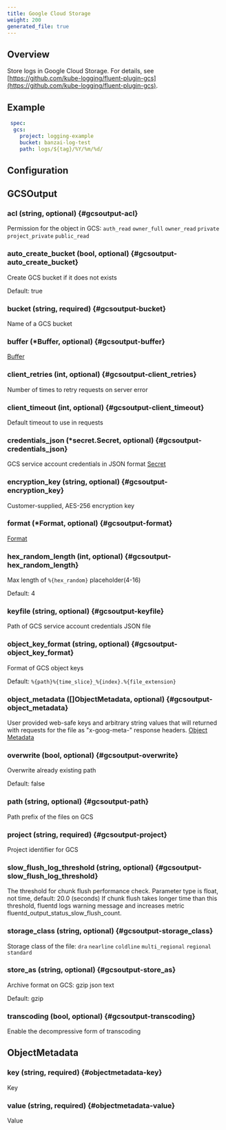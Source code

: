 ```yaml
---
title: Google Cloud Storage
weight: 200
generated_file: true
---
```


## Overview

Store logs in Google Cloud Storage. For details, see [https://github.com/kube-logging/fluent-plugin-gcs](https://github.com/kube-logging/fluent-plugin-gcs).

## Example

```yaml
 spec:
  gcs:
    project: logging-example
    bucket: banzai-log-test
    path: logs/${tag}/%Y/%m/%d/
```


## Configuration
## GCSOutput

### acl (string, optional) {#gcsoutput-acl}

Permission for the object in GCS: `auth_read` `owner_full` `owner_read` `private` `project_private` `public_read` 


### auto_create_bucket (bool, optional) {#gcsoutput-auto_create_bucket}

Create GCS bucket if it does not exists  

Default:  true

### bucket (string, required) {#gcsoutput-bucket}

Name of a GCS bucket 


### buffer (*Buffer, optional) {#gcsoutput-buffer}

[Buffer](../buffer/) 


### client_retries (int, optional) {#gcsoutput-client_retries}

Number of times to retry requests on server error 


### client_timeout (int, optional) {#gcsoutput-client_timeout}

Default timeout to use in requests 


### credentials_json (*secret.Secret, optional) {#gcsoutput-credentials_json}

GCS service account credentials in JSON format [Secret](../secret/) 


### encryption_key (string, optional) {#gcsoutput-encryption_key}

Customer-supplied, AES-256 encryption key 


### format (*Format, optional) {#gcsoutput-format}

[Format](../format/) 


### hex_random_length (int, optional) {#gcsoutput-hex_random_length}

Max length of `%{hex_random}` placeholder(4-16)  

Default:  4

### keyfile (string, optional) {#gcsoutput-keyfile}

Path of GCS service account credentials JSON file 


### object_key_format (string, optional) {#gcsoutput-object_key_format}

Format of GCS object keys  

Default: `%{path}%{time_slice}_%{index}.%{file_extension}`

### object_metadata ([]ObjectMetadata, optional) {#gcsoutput-object_metadata}

User provided web-safe keys and arbitrary string values that will returned with requests for the file as "x-goog-meta-" response headers. [Object Metadata](#objectmetadata) 


### overwrite (bool, optional) {#gcsoutput-overwrite}

Overwrite already existing path  

Default:  false

### path (string, optional) {#gcsoutput-path}

Path prefix of the files on GCS 


### project (string, required) {#gcsoutput-project}

Project identifier for GCS 


### slow_flush_log_threshold (string, optional) {#gcsoutput-slow_flush_log_threshold}

The threshold for chunk flush performance check. Parameter type is float, not time, default: 20.0 (seconds) If chunk flush takes longer time than this threshold, fluentd logs warning message and increases metric fluentd_output_status_slow_flush_count. 


### storage_class (string, optional) {#gcsoutput-storage_class}

Storage class of the file: `dra` `nearline` `coldline` `multi_regional` `regional` `standard` 


### store_as (string, optional) {#gcsoutput-store_as}

Archive format on GCS: gzip json text  

Default:  gzip

### transcoding (bool, optional) {#gcsoutput-transcoding}

Enable the decompressive form of transcoding 



## ObjectMetadata

### key (string, required) {#objectmetadata-key}

Key 


### value (string, required) {#objectmetadata-value}

Value 



